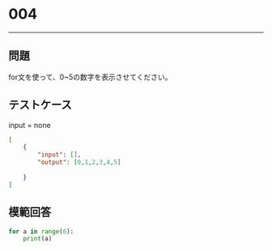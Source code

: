 # 004

---
## 問題

for文を使って、0~5の数字を表示させてください。

## テストケース
input = none
```json
[
	{
		"input": [],
		"output": [0,1,2,3,4,5]
		　　　　　　
  	}
]
```

## 模範回答
```python
for a in range(6):
	print(a)
```